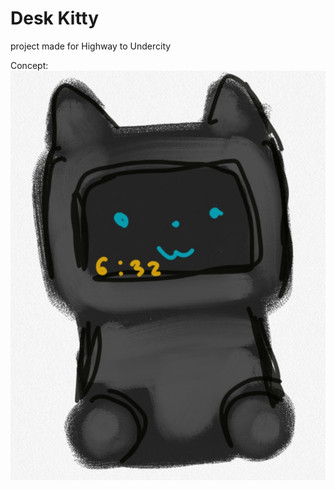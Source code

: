 # Desk Kitty
project made for Highway to Undercity

Concept:
![default state](img/conceptArt_neutral.png)
